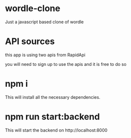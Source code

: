 # wordle-clone
Just a javascript based clone of wordle

# API sources

this app is using two apis from RapidApi

you will need to sign up to use the apis and it is free to do so 

# npm i
This will install all the necessary dependencies.

# npm run start:backend

This will start the backend on http://localhost:8000